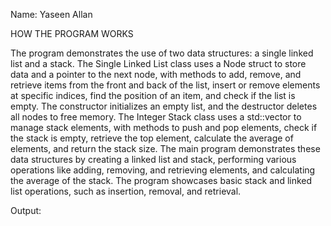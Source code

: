 Name: Yaseen Allan

HOW THE PROGRAM WORKS

The program demonstrates the use of two data structures: a single linked list and a stack. The Single Linked List class uses a Node struct to store data and a pointer to the next node, with methods to add, remove, and retrieve items from the front and back of the list, insert or remove elements at specific indices, find the position of an item, and check if the list is empty. The constructor initializes an empty list, and the destructor deletes all nodes to free memory. The Integer Stack class uses a std::vector<int> to manage stack elements, with methods to push and pop elements, check if the stack is empty, retrieve the top element, calculate the average of elements, and return the stack size. The main program demonstrates these data structures by creating a linked list and stack, performing various operations like adding, removing, and retrieving elements, and calculating the average of the stack. The program showcases basic stack and linked list operations, such as insertion, removal, and retrieval.

Output: 
